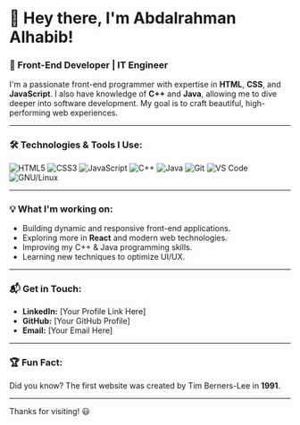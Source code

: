 # 👋 Hey there, I'm Abdalrahman Alhabib!

### 🚀 Front-End Developer | IT Engineer

I'm a passionate front-end programmer with expertise in **HTML**, **CSS**, and **JavaScript**. I also have knowledge of **C++** and **Java**, allowing me to dive deeper into software development. My goal is to craft beautiful, high-performing web experiences.

---

### 🛠️ Technologies & Tools I Use:

![HTML5](https://img.shields.io/badge/HTML5-E34F26?style=flat&logo=html5&logoColor=white)
![CSS3](https://img.shields.io/badge/CSS3-1572B6?style=flat&logo=css3&logoColor=white)
![JavaScript](https://img.shields.io/badge/JavaScript-323330?style=flat&logo=javascript&logoColor=F7DF1E)
![C++](https://img.shields.io/badge/C%2B%2B-00599C?style=flat&logo=c%2B%2B&logoColor=white)
![Java](https://img.shields.io/badge/Java-ED8B00?style=flat&logo=java&logoColor=white)
![Git](https://img.shields.io/badge/Git-E44C30?style=flat&logo=git&logoColor=white)
![VS Code](https://img.shields.io/badge/Visual_Studio_Code-0078D4?style=flat&logo=visual%20studio%20code&logoColor=white)
![GNU/Linux](https://img.shields.io/badge/Linux-FCC624?style=flat&logo=linux&logoColor=black)

---

### 💡 What I'm working on:
- Building dynamic and responsive front-end applications.
- Exploring more in **React** and modern web technologies.
- Improving my C++ & Java programming skills.
- Learning new techniques to optimize UI/UX.

---

### 📬 Get in Touch:
- **LinkedIn:** [Your Profile Link Here]
- **GitHub:** [Your GitHub Profile]
- **Email:** [Your Email Here]

---

### 🏆 Fun Fact:
Did you know? The first website was created by Tim Berners-Lee in **1991**.

---

Thanks for visiting! 😃
